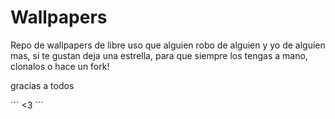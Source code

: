 # Wallpapers


Repo de wallpapers de libre uso que alguien robo de alguien y yo de alguien mas, si te gustan deja una estrella, para que siempre los tengas a mano, clonalos o hace un fork! 


gracias a todos 

´´´
<3
´´´
